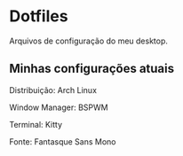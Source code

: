 # Dotfiles
Arquivos de configuração do meu desktop.

## Minhas configurações atuais
Distribuição: Arch Linux

Window Manager: BSPWM

Terminal: Kitty

Fonte: Fantasque Sans Mono
